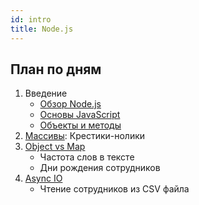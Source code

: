 ```yaml
---
id: intro
title: Node.js
---
```


## План по дням
1. Введение
   - [Обзор Node.js](01-overview.md)
   - [Основы JavaScript](02-basics.md)
   - [Объекты и методы](02.1-object.md)
2. [Массивы](02.2-array.md): Крестики-нолики
3. [Object vs Map](02.3-map.md)
   - Частота слов в тексте
   - Дни рождения сотрудников
4. [Async IO](04.async-io.md)
   - Чтение сотрудников из CSV файла
